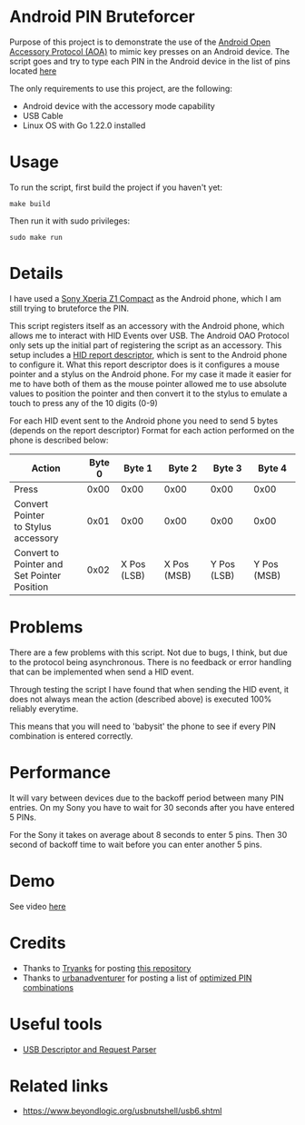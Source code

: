 # Android PIN Bruteforcer

Purpose of this project is to demonstrate the use of the [Android Open Accessory Protocol (AOA)](https://source.android.com/docs/core/interaction/accessories/protocol)
to mimic key presses on an Android device. The script goes and try to type each PIN in the Android device
in the list of pins located [here](/pins) 

The only requirements to use this project, are the following:
* Android device with the accessory mode capability
* USB Cable
* Linux OS with Go 1.22.0 installed

# Usage
To run the script, first build the project if you haven't yet:
```shell
make build
```

Then run it with sudo privileges:
```shell
sudo make run
```

# Details
I have used a [Sony Xperia Z1 Compact](https://www.gsmarena.com/sony_xperia_z1_compact-5753.php) as the Android phone, which I am still trying to bruteforce the PIN.

This script registers itself as an accessory with the Android phone, which allows me to interact with HID Events over USB.
The Android OAO Protocol only sets up the initial part of registering the script as an accessory.
This setup includes a [HID report descriptor](pkg/hid/descriptor.go), which is sent to the Android phone to configure it.
What this report descriptor does is it configures a mouse pointer and a stylus on the Android phone.
For my case it made it easier for me to have both of them as the mouse pointer allowed me to use absolute values to position the pointer
and then convert it to the stylus to emulate a touch to press any of the 10 digits (0-9)

For each HID event sent to the Android phone you need to send 5 bytes (depends on the report descriptor)
Format for each action performed on the phone is described below:

| Action                                            | Byte 0 | Byte 1      | Byte 2      | Byte 3      | Byte 4      |
|---------------------------------------------------|--------|-------------|-------------|-------------|-------------|
| Press                                             | 0x00   | 0x00        | 0x00        | 0x00        | 0x00        |
| Convert Pointer <br/>to Stylus accessory          | 0x01   | 0x00        | 0x00        | 0x00        | 0x00        | 
| Convert to Pointer and <br/> Set Pointer Position | 0x02   | X Pos (LSB) | X Pos (MSB) | Y Pos (LSB) | Y Pos (MSB) |

# Problems
There are a few problems with this script. Not due to bugs, I think, but due to the protocol being asynchronous.
There is no feedback or error handling that can be implemented when send a HID event.

Through testing the script I have found that when sending the HID event, it does not always mean the action 
(described above) is executed 100% reliably everytime.

This means that you will need to 'babysit' the phone to see if every PIN combination is entered correctly.

# Performance
It will vary between devices due to the backoff period between many PIN entries.
On my Sony you have to wait for 30 seconds after you have entered 5 PINs.

For the Sony it takes on average about 8 seconds to enter 5 pins. Then 30 second of backoff time to wait before you
can enter another 5 pins.

# Demo
See video [here](media/android-bruteforce-demo.webp)

# Credits
* Thanks to [Tryanks](https://github.com/Tryanks) for posting [this repository](https://github.com/Tryanks/go-accessoryhid)
* Thanks to [urbanadventurer](https://github.com/urbanadventurer) for posting a list of [optimized PIN combinations](https://github.com/urbanadventurer/Android-PIN-Bruteforce)

# Useful tools
* [USB Descriptor and Request Parser](https://eleccelerator.com/usbdescreqparser/)

# Related links
* https://www.beyondlogic.org/usbnutshell/usb6.shtml